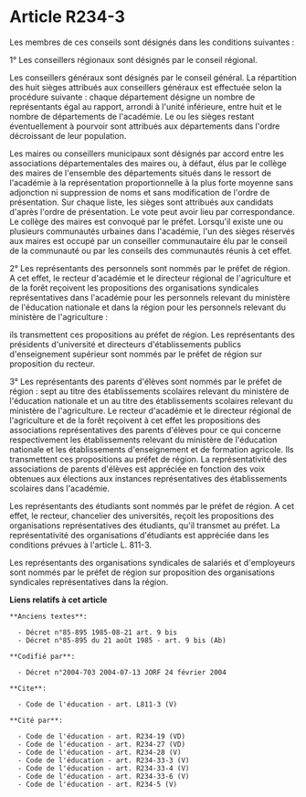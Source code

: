 # Article R234-3

Les membres de ces conseils sont désignés dans les conditions suivantes :

1° Les conseillers régionaux sont désignés par le conseil régional.

Les conseillers généraux sont désignés par le conseil général. La répartition des huit sièges attribués aux conseillers
généraux est effectuée selon la procédure suivante : chaque département désigne un nombre de représentants égal au rapport,
arrondi à l'unité inférieure, entre huit et le nombre de départements de l'académie. Le ou les sièges restant éventuellement
à pourvoir sont attribués aux départements dans l'ordre décroissant de leur population.

Les maires ou conseillers municipaux sont désignés par accord entre les associations départementales des maires ou, à défaut,
élus par le collège des maires de l'ensemble des départements situés dans le ressort de l'académie à la représentation
proportionnelle à la plus forte moyenne sans adjonction ni suppression de noms et sans modification de l'ordre de
présentation. Sur chaque liste, les sièges sont attribués aux candidats d'après l'ordre de présentation. Le vote peut avoir
lieu par correspondance. Le collège des maires est convoqué par le préfet. Lorsqu'il existe une ou plusieurs communautés
urbaines dans l'académie, l'un des sièges réservés aux maires est occupé par un conseiller communautaire élu par le conseil
de la communauté ou par les conseils des communautés réunis à cet effet.

2° Les représentants des personnels sont nommés par le préfet de région. A cet effet, le recteur d'académie et le directeur
régional de l'agriculture et de la forêt reçoivent les propositions des organisations syndicales représentatives dans
l'académie pour les personnels relevant du ministère de l'éducation nationale et dans la région pour les personnels relevant
du ministère de l'agriculture :

ils transmettent ces propositions au préfet de région. Les représentants des présidents d'université et directeurs
d'établissements publics d'enseignement supérieur sont nommés par le préfet de région sur proposition du recteur.

3° Les représentants des parents d'élèves sont nommés par le préfet de région : sept au titre des établissements scolaires
relevant du ministère de l'éducation nationale et un au titre des établissements scolaires relevant du ministère de
l'agriculture. Le recteur d'académie et le directeur régional de l'agriculture et de la forêt reçoivent à cet effet les
propositions des associations représentatives des parents d'élèves pour ce qui concerne respectivement les établissements
relevant du ministère de l'éducation nationale et les établissements d'enseignement et de formation agricole. Ils
transmettent ces propositions au préfet de région. La représentativité des associations de parents d'élèves est appréciée en
fonction des voix obtenues aux élections aux instances représentatives des établissements scolaires dans l'académie.

Les représentants des étudiants sont nommés par le préfet de région. A cet effet, le recteur, chancelier des universités,
reçoit les propositions des organisations représentatives des étudiants, qu'il transmet au préfet. La représentativité des
organisations d'étudiants est appréciée dans les conditions prévues à l'article L. 811-3.

Les représentants des organisations syndicales de salariés et d'employeurs sont nommés par le préfet de région sur
proposition des organisations syndicales représentatives dans la région.

**Liens relatifs à cet article**

	**Anciens textes**:

	  - Décret n°85-895 1985-08-21 art. 9 bis
	  - Décret n°85-895 du 21 août 1985 - art. 9 bis (Ab)

	**Codifié par**:

	  - Décret n°2004-703 2004-07-13 JORF 24 février 2004

	**Cite**:

	  - Code de l'éducation - art. L811-3 (V)

	**Cité par**:

	  - Code de l'éducation - art. R234-19 (VD)
	  - Code de l'éducation - art. R234-27 (VD)
	  - Code de l'éducation - art. R234-28 (V)
	  - Code de l'éducation - art. R234-33-3 (V)
	  - Code de l'éducation - art. R234-33-4 (V)
	  - Code de l'éducation - art. R234-33-6 (V)
	  - Code de l'éducation - art. R234-5 (V)
